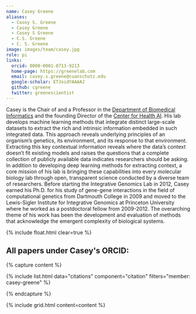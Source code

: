 ```yaml
---
name: Casey Greene
aliases:
  - Casey S. Greene
  - Casey Greene
  - Casey S Greene
  - C.S. Greene
  - C. S. Greene
image: images/team/casey.jpg
role: pi
links:
  orcid: 0000-0001-8713-9213
  home-page: https://greenelab.com
  email: casey.s.greene@cuanschutz.edu
  google-scholar: ETJoidYAAAAJ
  github: cgreene
  twitter: greenescientist
---
```


Casey is the Chair of and a Professor in the [Department of Biomedical Informatics](https://medschool.cuanschutz.edu/dbmi) and the founding Director of the [Center for Health AI](https://medschool.cuanschutz.edu/ai).
His lab develops machine learning methods that integrate distinct large-scale datasets to extract the rich and intrinsic information embedded in such integrated data.
This approach reveals underlying principles of an organism’s genetics, its environment, and its response to that environment.
Extracting this key contextual information reveals where the data’s context doesn’t fit existing models and raises the questions that a complete collection of publicly available data indicates researchers should be asking.
In addition to developing deep learning methods for extracting context, a core mission of his lab is bringing these capabilities into every molecular biology lab through open, transparent science conducted by a diverse team of researchers.
Before starting the Integrative Genomics Lab in 2012, Casey earned his Ph.D. for his study of gene-gene interactions in the field of computational genetics from Dartmouth College in 2009 and moved to the Lewis-Sigler Institute for Integrative Genomics at Princeton University where he worked as a postdoctoral fellow from 2009-2012.
The overarching theme of his work has been the development and evaluation of methods that acknowledge the emergent complexity of biological systems.

{% include float.html clear=true %}

## All papers under Casey's ORCID:

{% capture content %}

{% include list.html data="citations" component="citation" filters="member: casey-greene" %}

{% endcapture %}

{% include grid.html content=content %}
